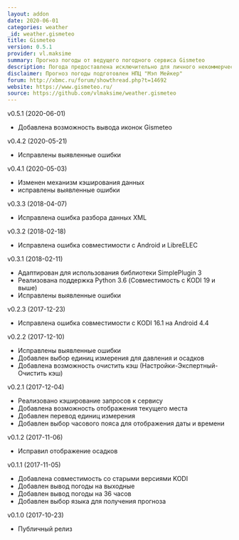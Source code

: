 ```yaml
---
layout: addon
date: 2020-06-01
categories: weather
_id: weather.gismeteo
title: Gismeteo
version: 0.5.1
provider: vl.maksime
summary: Прогноз погоды от ведущего погодного сервиса Gismeteo
description: Погода предоставлена исключительно для личного некоммерческого использования
disclaimer: Прогноз погоды подготовлен НПЦ "Мэп Мейкер"
forum: http://xbmc.ru/forum/showthread.php?t=14692
website: https://www.gismeteo.ru/ 
source: https://github.com/vlmaksime/weather.gismeteo
---
```

v0.5.1 (2020-06-01)
- Добавлена возможность вывода иконок Gismeteo

v0.4.2 (2020-05-21)
- Исправлены выявленные ошибки

v0.4.1 (2020-05-03)
- Изменен механизм кэширования данных
- исправлены выявленные ошибки

v0.3.3 (2018-04-07)
- Исправлена ошибка разбора данных XML

v0.3.2 (2018-02-18)
- Исправлена ошибка совместимости с Android и LibreELEC

v0.3.1 (2018-02-11)
- Адаптирован для использования библиотеки SimplePlugin 3
- Реализована поддержка Python 3.6 (Совместимость с KODI 19 и выше)
- Исправлены выявленные ошибки

v0.2.3 (2017-12-23)
- Исправлена ошибка совместимости с KODI 16.1 на Android 4.4

v0.2.2 (2017-12-10)
- Исправлены выявленные ошибки
- Добавлен выбор единиц измерения для давления и осадков
- Добавлена возможность очистить кэш (Настройки-Экспертный-Очистить кэш)

v0.2.1 (2017-12-04)
- Реализовано кэширование запросов к сервису
- Добавлена возможность отображения текущего места
- Добавлен перевод единиц измерения
- Добавлен выбор часового пояса для отображения даты и времени

v0.1.2 (2017-11-06)
- Исправил отображение осадков

v0.1.1 (2017-11-05)
- Добавлена совместимость со старыми версиями KODI
- Добавлен вывод погоды на выходные
- Добавлен вывод погоды на 36 часов
- Добавлен выбор языка для получения прогноза

v0.1.0 (2017-10-23)
- Публичный релиз